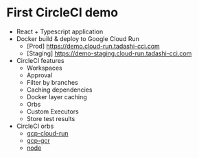 # First CircleCI demo

* React + Typescript application
* Docker build & deploy to Google Cloud Run
    * [Prod] https://demo.cloud-run.tadashi-cci.com
    * [Staging] https://demo-staging.cloud-run.tadashi-cci.com
* CircleCI features
    * Workspaces
    * Approval
    * Filter by branches
    * Caching dependencies
    * Docker layer caching
    * Orbs
    * Custom Executors
    * Store test results
* CircleCI orbs
    * [gcp-cloud-run](https://circleci.com/developer/orbs/orb/circleci/gcp-cloud-run)
    * [gcp-gcr](https://circleci.com/developer/orbs/orb/circleci/gcp-gcr)
    * [node](https://circleci.com/developer/ja/orbs/orb/circleci/node)
